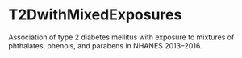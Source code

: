 # T2DwithMixedExposures
Association of type 2 diabetes mellitus with exposure to mixtures of phthalates, phenols, and parabens in NHANES 2013–2016.
